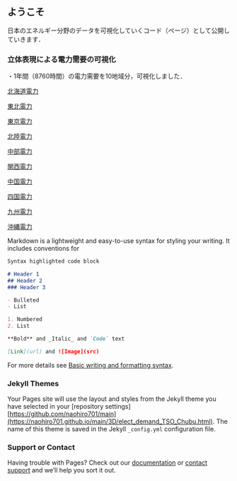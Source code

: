 ## ようこそ

日本のエネルギー分野のデータを可視化していくコード（ページ）として公開していきます．

### 立体表現による電力需要の可視化
・1年間（8760時間）の電力需要を10地域分，可視化しました．

[北海道電力](https://naohiro701.github.io/main/3D/elect_demand_TSO_Hokkadio.html)

[東北電力](https://naohiro701.github.io/main/3D/elect_demand_TSO_Tohoku.html)

[東京電力](https://naohiro701.github.io/main/3D/elect_demand_TSO_Tokyo.html)

[北陸電力](https://naohiro701.github.io/main/3D/elect_demand_TSO_Hokuriku.html)

[中部電力](https://naohiro701.github.io/main/3D/elect_demand_TSO_Chubu.html)

[関西電力](https://naohiro701.github.io/main/3D/elect_demand_TSO_Kansai.html)

[中国電力](https://naohiro701.github.io/main/3D/elect_demand_TSO_Chugoku.html)

[四国電力](https://naohiro701.github.io/main/3D/elect_demand_TSO_Shikoku.html)

[九州電力](https://naohiro701.github.io/main/3D/elect_demand_TSO_Kyushu.html)

[沖縄電力](https://naohiro701.github.io/main/3D/elect_demand_TSO_Okinawa.html)


Markdown is a lightweight and easy-to-use syntax for styling your writing. It includes conventions for

```markdown
Syntax highlighted code block

# Header 1
## Header 2
### Header 3

- Bulleted
- List

1. Numbered
2. List

**Bold** and _Italic_ and `Code` text

[Link](url) and ![Image](src)
```

For more details see [Basic writing and formatting syntax](https://docs.github.com/en/github/writing-on-github/getting-started-with-writing-and-formatting-on-github/basic-writing-and-formatting-syntax).

### Jekyll Themes

Your Pages site will use the layout and styles from the Jekyll theme you have selected in your [repository settings][https://github.com/naohiro701/main](https://naohiro701.github.io/main/3D/elect_demand_TSO_Chubu.html). The name of this theme is saved in the Jekyll `_config.yml` configuration file.

### Support or Contact

Having trouble with Pages? Check out our [documentation](https://docs.github.com/categories/github-pages-basics/) or [contact support](https://support.github.com/contact) and we’ll help you sort it out.
